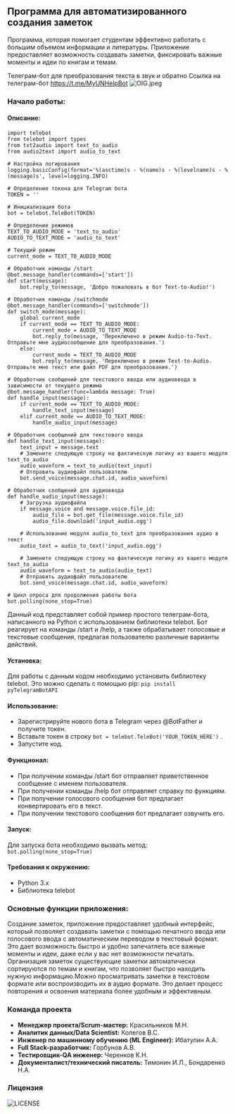 ## Программа для автоматизированного создания заметок
Программа, которая помогает студентам эффективно работать с большим объемом
информации и литературы. Приложение предоставляет возможность создавать
заметки, фиксировать важные моменты и идеи по книгам и темам.

Телеграм-бот для преобразования текста в звук и обратно
Ссылка на телеграм-бот https://t.me/MyUNHelpBot
![OIG.jpeg](https://github.com/santerr80/UniHelper/blob/main/OIG.jpeg)

### Начало работы:
#### Описание:
```import logging
import telebot
from telebot import types
from txt2audio import text_to_audio
from audio2text import audio_to_text

# Настройка логирования
logging.basicConfig(format='%(asctime)s - %(name)s - %(levelname)s - %(message)s', level=logging.INFO)

# Определение токена для Telegram бота
TOKEN = ''

# Инициализация бота
bot = telebot.TeleBot(TOKEN)

# Определение режимов
TEXT_TO_AUDIO_MODE = 'text_to_audio'
AUDIO_TO_TEXT_MODE = 'audio_to_text'

# Текущий режим
current_mode = TEXT_TO_AUDIO_MODE

# Обработчик команды /start
@bot.message_handler(commands=['start'])
def start(message):
    bot.reply_to(message, 'Добро пожаловать в бот Text-to-Audio!')

# Обработчик команды /switchmode
@bot.message_handler(commands=['switchmode'])
def switch_mode(message):
    global current_mode
    if current_mode == TEXT_TO_AUDIO_MODE:
        current_mode = AUDIO_TO_TEXT_MODE
        bot.reply_to(message, 'Переключено в режим Audio-to-Text. Отправьте мне аудиосообщение для преобразования.')
    else:
        current_mode = TEXT_TO_AUDIO_MODE
        bot.reply_to(message, 'Переключено в режим Text-to-Audio. Отправьте мне текст или файл PDF для преобразования.')

# Обработчик сообщений для текстового ввода или аудиоввода в зависимости от текущего режима
@bot.message_handler(func=lambda message: True)
def handle_input(message):
    if current_mode == TEXT_TO_AUDIO_MODE:
        handle_text_input(message)
    elif current_mode == AUDIO_TO_TEXT_MODE:
        handle_audio_input(message)

# Обработчик сообщений для текстового ввода
def handle_text_input(message):
    text_input = message.text
    # Замените следующую строку на фактическую логику из вашего модуля text_to_audio
    audio_waveform = text_to_audio(text_input)
    # Отправить аудиофайл пользователю
    bot.send_voice(message.chat.id, audio_waveform)

# Обработчик сообщений для аудиоввода
def handle_audio_input(message):
    # Загрузка аудиофайла
    if message.voice and message.voice.file_id:
        audio_file = bot.get_file(message.voice.file_id)
        audio_file.download('input_audio.ogg')

    # Использование модуля audio_to_text для преобразования аудио в текст
    audio_text = audio_to_text('input_audio.ogg')

    # Замените следующую строку на фактическую логику из вашего модуля text_to_audio
    audio_waveform = text_to_audio(audio_text)
    # Отправить аудиофайл пользователю
    bot.send_voice(message.chat.id, audio_waveform)

# Цикл опроса для продолжения работы бота
bot.polling(none_stop=True)
```
Данный код представляет собой пример простого телеграм-бота, написанного на Python
с использованием библиотеки telebot. Бот реагирует на команды /start и /help, а также
обрабатывает голосовые и текстовые сообщения, предлагая пользователю различные варианты действий.
#### Установка:
Для работы с данным кодом необходимо установить библиотеку telebot. Это можно сделать с помощью pip:
```pip install pyTelegramBotAPI```
#### Использование:
-  Зарегистрируйте нового бота в Telegram через @BotFather и получите токен.
-  Вставьте токен в строку ```bot = telebot.TeleBot('YOUR_TOKEN_HERE')``` .
-  Запустите код.
#### Функционал:
- При получении команды /start бот отправляет приветственное сообщение с именем пользователя.
- При получении команды /help бот отправляет справку по функциям.
- При получении голосового сообщения бот предлагает конвертировать его в текст.
- При получении текстового сообщения бот предлагает озвучить его.
#### Запуск:
Для запуска бота необходимо вызвать метод:
``` bot.polling(none_stop=True) ```
#### Требования к окружению:
- Python 3.x
- Библиотека telebot
### Основные функции приложения:
Создание заметок, приложение предоставляет удобный интерфейс, который
позволяет создавать заметки с помощью печатного ввода или голосового ввода
с автоматическим переводом в текстовый формат. Это
дает возможность быстро и удобно запечатлеть все важные моменты и идеи,
даже если у вас нет возможности печатать.
Организация заметок существующие заметки автоматически сортируются по
темам и книгам, что позволяет быстро находить нужную информацию.Можно
просматривать заметки в текстовом формате или воспроизводить их в аудио
формате. Это делает процесс повторения и освоения материала более удобным и
эффективным.


### Команда проекта
- **Менеджер проекта/Scrum-мастер:** Красильников М.Н.
- **Аналитик данных/Data Scientist:** Колегов В.С.
- **Инженер по машинному обучению (ML Engineer):** Ибатулин А.А. 
- **Full Stack-разработчик:** Горбунов А.В.
- **Тестировщик-QA инженер:** Черенков К.Н. 
- **Документалист/технический писатель:** Тимонин И.Л., Бондаренко Н.А.
### Лицензия
![LICENSE](https://github.com/santerr80/UniHelper/blob/main/LICENSE)
